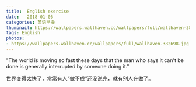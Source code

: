 ```yaml
---
title:  English exercise
date:   2018-01-06
categories: 英语早操
thumbnail: https://wallpapers.wallhaven.cc/wallpapers/full/wallhaven-382698.jpg
tags: English
photos:
- https://wallpapers.wallhaven.cc/wallpapers/full/wallhaven-382698.jpg
---
```


"The world is moving so fast these days that the man who says it can't be done is generally interrupted by someone doing it."
<p>世界变得太快了，常常有人“做不成”还没说完，就有别人在做了。</p>
